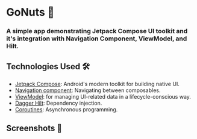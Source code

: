 # GoNuts 🍩

### A simple app demonstrating Jetpack Compose UI toolkit and it's integration with Navigation Component, ViewModel, and Hilt.

## Technologies Used 🛠

- [Jetpack Compose](https://developer.android.com/jetpack/compose): Android's modern toolkit for
  building native UI.
- [Navigation component](https://developer.android.com/guide/navigation/get-started): Navigating
  between composables.
- [ViewModel](https://developer.android.com/topic/libraries/architecture/viewmodel): for managing
  UI-related data in a lifecycle-conscious way.
- [Dagger Hilt](https://developer.android.com/training/dependency-injection/hilt-android):
  Dependency injection.
- [Coroutines](https://developer.android.com/kotlin/coroutines): Asynchronous programming.

## Screenshots 📸
